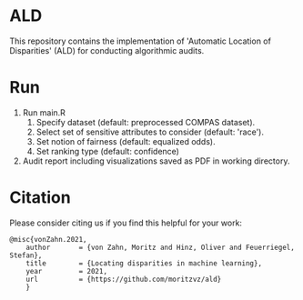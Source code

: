 # ALD
This repository contains the implementation of 'Automatic Location of Disparities' (ALD) for conducting algorithmic audits.

# Run
1. Run main.R
   1. Specify dataset (default: preprocessed COMPAS dataset).
   2. Select set of sensitive attributes to consider (default: 'race').
   3. Set notion of fairness (default: equalized odds).
   4. Set ranking type (default: confidence)
3. Audit report including visualizations saved as PDF in working directory.

# Citation
Please consider citing us if you find this helpful for your work:
```
@misc{vonZahn.2021,  
    author       = {von Zahn, Moritz and Hinz, Oliver and Feuerriegel, Stefan},  
    title        = {Locating disparities in machine learning},
    year         = 2021,  
    url          = {https://github.com/moritzvz/ald}  
    }
 ```
